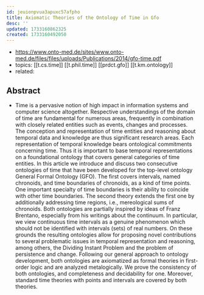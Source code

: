 ```yaml
---
id: jeuionpvua3apuxc57afpho
title: Axiomatic Theories of the Ontology of Time in Gfo
desc: ''
updated: 1733160862325
created: 1733160492050
---
```


- https://www.onto-med.de/sites/www.onto-med.de/files/files/uploads/Publications/2014/gfo-time.pdf
- topics: [[t.cs.time]] [[t.phil.time]] [[prdct.gfo]] [[t.km.ontology]]
- related: 

## Abstract

- Time is a pervasive notion of high impact in information systems and computer science altogether. Respective understandings of the domain of time are fundamental for numerous areas, frequently in combination with closely related entities such as events, changes and processes. The conception and representation of time entities and reasoning about temporal data and knowledge are thus significant research areas. Each representation of temporal knowledge bears ontological commitments concerning time. Thus it is important to base temporal representations on a foundational ontology that covers general categories of time entities. In this article we introduce and discuss two consecutive ontologies of time that have been developed for the top-level ontology General Formal Ontology (GFO). The first covers intervals, named chronoids, and time boundaries of chronoids, as a kind of time points. One important specialty of time boundaries is their ability to coincide with other time boundaries. The second theory extends the first one by additionally addressing time regions, i.e., mereological sums of chronoids. Both ontologies are partially inspired by ideas of Franz Brentano, especially from his writings about the continuum. In particular, we view continuous time intervals as a genuine phenomenon which should not be identified with intervals (sets) of real numbers. On these grounds the resulting ontologies allow for proposing novel contributions to several problematic issues in temporal representation and reasoning, among others, the Dividing Instant Problem and the problem of persistence and change. Following our general approach to ontology development, both ontologies are axiomatized as formal theories in first-order logic and are analyzed metalogically. We prove the consistency of both ontologies, and completeness and decidability for one. Moreover, standard time theories with points and intervals are covered by both theories.